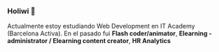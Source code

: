 ### Holiwi 👋
Actualmente estoy estudiando Web Development en IT Academy (Barcelona Activa).
En el pasado fui **Flash coder/animator**, **Elearning - administrator / Elearning content creator**, **HR Analytics** 
<!--
**qfluis/qfluis** is a ✨ _special_ ✨ repository because its `README.md` (this file) appears on your GitHub profile.

Here are some ideas to get you started:

- 🔭 I’m currently working on ...
- 🌱 I’m currently learning ...
- 👯 I’m looking to collaborate on ...
- 🤔 I’m looking for help with ...
- 💬 Ask me about ...
- 📫 How to reach me: ...
- 😄 Pronouns: ...
- ⚡ Fun fact: ...
-->
